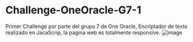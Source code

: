 # Challenge-OneOracle-G7-1
Primer Challenge por parte del grupo 7 de One Oracle, Encriptador de texto realizado en JacaScrip, la pagina web es totalmente responsive.
![image](https://github.com/user-attachments/assets/7c7b51e7-abbb-4a25-a794-32e80a07805c)

